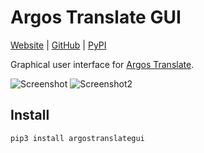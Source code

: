 # Argos Translate GUI

[Website](https://www.argosopentech.com) | [GitHub](https://github.com/argosopentech/argos-translate-gui) | [PyPI](https://pypi.org/project/argostranslategui/1.6.0/)

Graphical user interface for [Argos Translate](https://github.com/argosopentech/argos-translate).

![Screenshot](/img/Screenshot.png)
![Screenshot2](/img/Screenshot2.png)

## Install
```
pip3 install argostranslategui


```


